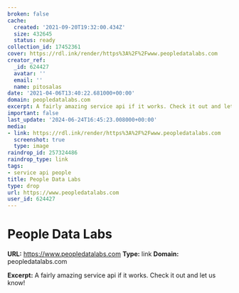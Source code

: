 ```yaml
---
broken: false
cache:
  created: '2021-09-20T19:32:00.434Z'
  size: 432645
  status: ready
collection_id: 17452361
cover: https://rdl.ink/render/https%3A%2F%2Fwww.peopledatalabs.com
creator_ref:
  _id: 624427
  avatar: ''
  email: ''
  name: pitosalas
date: '2021-04-06T13:40:22.681000+00:00'
domain: peopledatalabs.com
excerpt: A fairly amazing service api if it works. Check it out and let us know!
important: false
last_update: '2024-06-24T16:45:23.008000+00:00'
media:
- link: https://rdl.ink/render/https%3A%2F%2Fwww.peopledatalabs.com
  screenshot: true
  type: image
raindrop_id: 257324486
raindrop_type: link
tags:
- service api people
title: People Data Labs
type: drop
url: https://www.peopledatalabs.com
user_id: 624427
---
```


# People Data Labs

**URL:** https://www.peopledatalabs.com
**Type:** link
**Domain:** peopledatalabs.com

**Excerpt:** A fairly amazing service api if it works. Check it out and let us know!
